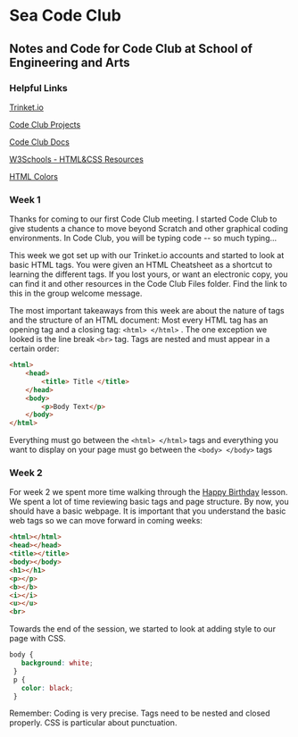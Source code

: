 # Sea Code Club
## Notes and Code for Code Club at School of Engineering and Arts

### Helpful Links

[Trinket.io](https://trinket.io)

[Code Club Projects](https://projects.raspberrypi.org/en/codeclub?utm_source=code-club-projects-site)

[Code Club Docs](https://drive.google.com/drive/folders/10xL0Nd-Lq8ghj1qSG4T40s97sVIBI_Tb)

[W3Schools - HTML&CSS Resources](https://www.w3schools.com/)

[HTML Colors](https://www.w3schools.com/colors/colors_names.asp)

### Week 1
Thanks for coming to our first Code Club meeting.  I started Code Club to give students a chance to move beyond Scratch and other graphical coding environments.  In Code Club, you will be typing code -- so much typing...

This week we got set up with our Trinket.io accounts and started to look at basic HTML tags.  You were given an HTML Cheatsheet as a shortcut to learning the different tags.  If you lost yours, or want an electronic copy, you can find it and other resources in the Code Club Files folder.  Find the link to this in the group welcome message.

The most important takeaways from this week are about the nature of tags and the structure of an HTML document:
Most every HTML tag has an opening tag and a closing tag: `<html> </html>` . The one exception we looked is the line break `<br>` tag.
Tags are nested and must appear in a certain order:

```html
<html>
    <head>
        <title> Title </title>
    </head>
    <body>
        <p>Body Text</p>
    </body>
</html>
```

Everything must go between the `<html> </html>` tags and everything you want to display on your page must go between the `<body> </body>` tags

### Week 2

For week 2 we spent more time walking through the [Happy Birthday](https://projects.raspberrypi.org/en/projects/happy-birthday) lesson.
We spent a lot of time reviewing basic tags and page structure.  By now, you should have a basic webpage.  It is important that you understand the basic web tags so we can move forward in coming weeks:
 ```html
 <html></html>
 <head></head>
 <title></title>
 <body></body>
 <h1></h1>
 <p></p>
 <b></b>
 <i></i>
 <u></u>
 <br>
 ```
Towards the end of the session, we started to look at adding style to our page with CSS.
 ```css
 body {
    background: white;
  }
  p {
    color: black;  
  }
 ```
 Remember:  Coding is very precise.  Tags need to be nested and closed properly.  CSS is particular about punctuation.